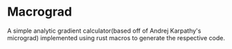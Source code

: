 # Macrograd

A simple analytic gradient calculator(based off of Andrej Karpathy's micrograd) implemented using rust macros to generate the respective code.
